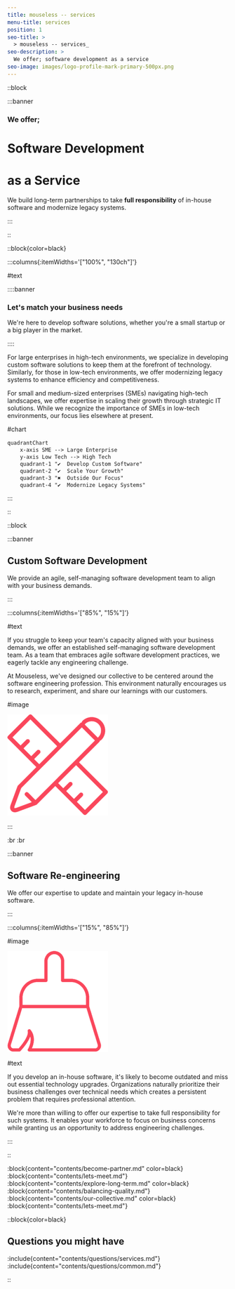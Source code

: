 ```yaml
---
title: mouseless -- services
menu-title: services
position: 1
seo-title: >
  > mouseless -- services_
seo-description: >
  We offer; software development as a service
seo-image: images/logo-profile-mark-primary-500px.png
---
```


::block

:::banner

### We offer;
# Software Development
# as a Service

We build long-term partnerships to take __full responsibility__ of in-house
software and modernize legacy systems.

:::

::

::block{color=black}

:::columns{:itemWidths='["100%", "130ch"]'}

#text

::::banner

### Let's match your business needs

We're here to develop software solutions, whether you're a small startup or a
big player in the market.

::::

For large enterprises in high-tech environments, we specialize in developing
custom software solutions to keep them at the forefront of technology.
Similarly, for those in low-tech environments, we offer modernizing legacy
systems to enhance efficiency and competitiveness.

For small and medium-sized enterprises (SMEs) navigating high-tech landscapes,
we offer expertise in scaling their growth through strategic IT solutions. While
we recognize the importance of SMEs in low-tech environments, our focus lies
elsewhere at present.

#chart

```mermaid
quadrantChart
    x-axis SME --> Large Enterprise
    y-axis Low Tech --> High Tech
    quadrant-1 "✔️  Develop Custom Software"
    quadrant-2 "✔️  Scale Your Growth"
    quadrant-3 "✖️  Outside Our Focus"
    quadrant-4 "✔️  Modernize Legacy Systems"
```

:::

::

::block

:::banner

## Custom Software Development

We provide an agile, self-managing software development team to align with your
business demands.

:::

:::columns{:itemWidths='["85%", "15%"]'}

#text

If you struggle to keep your team's capacity aligned with your business demands,
we offer an established self-managing software development team. As a team that
embraces agile software development practices, we eagerly tackle any engineering
challenge.

At Mouseless, we've designed our collective to be centered around the software
engineering profession. This environment naturally encourages us to research,
experiment, and share our learnings with our customers.

#image

![icon](images/services/csd.png)

:::

:br
:br

:::banner

## Software Re-engineering

We offer our expertise to update and maintain your legacy in-house software.

:::

:::columns{:itemWidths='["15%", "85%"]'}

#image

![icon](images/services/sr.png)

#text

If you develop an in-house software, it's likely to become outdated and miss out
essential technology upgrades. Organizations naturally prioritize their business
challenges over technical needs which creates a persistent problem that requires
professional attention.

We're more than willing to offer our expertise to take full responsibility for
such systems. It enables your workforce to focus on business concerns while
granting us an opportunity to address engineering challenges.

:::

::

:block{content="contents/become-partner.md" color=black}
:block{content="contents/lets-meet.md"}
:block{content="contents/explore-long-term.md" color=black}
:block{content="contents/balancing-quality.md"}
:block{content="contents/our-collective.md" color=black}
:block{content="contents/lets-meet.md"}

::block{color=black}

## Questions you might have

:include{content="contents/questions/services.md"}
:include{content="contents/questions/common.md"}

::

